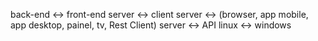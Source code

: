 back-end <-> front-end
server   <-> client
server   <-> (browser, app mobile, app desktop, painel, tv, Rest Client)
server   <-> API
linux <-> windows
